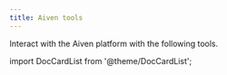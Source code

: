 ```yaml
---
title: Aiven tools
---
```


Interact with the Aiven platform with the following tools.

import DocCardList from '@theme/DocCardList';

<DocCardList />
